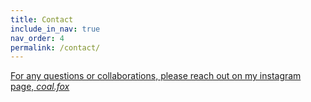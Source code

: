 ```yaml
---
title: Contact
include_in_nav: true
nav_order: 4
permalink: /contact/
---
```


[For any questions or collaborations, please reach out on my instagram page, _coal.fox_](https://www.instagram.com/coal.fox/)
